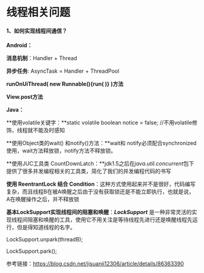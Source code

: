 # 线程相关问题

#### **1、如何实现线程间通信？**

**Android：**

**消息机制**：Handler + Thread

**异步任务**: AsyncTask = Handler + ThreadPool

**runOnUiThread( new Runnable(){run( )} )方法**

**View.post方法**

**Java：**

**使用volatile关键字：**static volatile boolean notice = false; //不用volatile修饰，线程就不能及时感知

**使用Object类的wait() 和notify()方法：**wait和 notify必须配合synchronized使用，wait方法释放锁，notify方法不释放锁。

**使用JUC工具类 CountDownLatch：**jdk1.5之后在*java.util.concurrent*包下提供了很多并发编程相关的工具类，简化了我们的并发编程代码的书写

**使用 ReentrantLock 结合 Condition**：这种方式使用起来并不是很好，代码编写复杂，而且线程B在被A唤醒之后由于没有获取锁还是不能立即执行，也就是说，A在唤醒操作之后，并不释放锁

**基本LockSupport实现线程间的阻塞和唤醒**：***LockSupport*** 是一种非常灵活的实现线程间阻塞和唤醒的工具，使用它不用关注是等待线程先进行还是唤醒线程先运行，但是得知道线程的名字。

LockSupport.unpark(threadB);

LockSupport.park();

参考链接：<https://blog.csdn.net/jisuanji12306/article/details/86363390>

